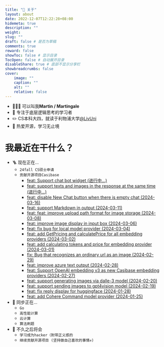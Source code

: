 ```yaml
---
title: "💭 关于"
layout: about
date: 2022-12-07T12:22:28+08:00
hidemeta: true
description: ""
weight:
slug: ""
draft: false # 是否为草稿
comments: true
reward: false
showToc: false # 显示目录
TocOpen: false # 自动展开目录
disableShare: true # 底部不显示分享栏
showbreadcrumbs: false
cover:
    image: ""
    caption: ""
    alt: ""
    relative: false
---
```


- 🧑🏻‍💻 可以叫我**Martin / Martingale**
- 🌊 专注于底层逻辑思考的学习者
- ✏️ CS本科大四，就读于利物浦大学[@LivUni](https://twitter.com/LivUni)
- 💭 热爱开源，学习无止境

# 我最近在干什么？
- 🪜 现在正在...
    - ```24fall CS硕士申请```
    - ```贡献开源项目Casibase ``` 
        - [feat: Support chat bot widget (进行中...)](https://github.com/casibase/casibase/pull/724)
        - [feat: support texts and images in the response at the same time (进行中...)](https://github.com/casibase/casibase/pull/718)
        - [feat: disable New Chat button when there is empty chat (2024-03-16)](https://github.com/casibase/casibase/pull/773)
        - [feat: support Markdown in output (2024-03-11)](https://github.com/casibase/casibase/pull/770)
        - [feat: feat: improve upload path format for image storage (2024-03-08)](https://github.com/casibase/casibase/pull/758)
        - [feat: improve image display in input box (2024-03-06)](https://github.com/casibase/casibase/pull/754)
        - [feat: fix bug for local model provider (2024-03-04)](https://github.com/casibase/casibase/pull/750)
        - [feat: add GetPricing and calculatePrice for all embedding providers (2024-03-02)](https://github.com/casibase/casibase/pull/737)
        - [feat: add calculating tokens and price for embedding provider (2024-03-01)](https://github.com/casibase/casibase/pull/735)
        - [fix: Bug that recognizes an ordinary url as an image (2024-02-29)](https://github.com/casibase/casibase/pull/730)
        - [feat: improve azure text output (2024-02-28)](https://github.com/casibase/casibase/pull/729)
        - [feat: Support OpenAI embedding v3 as new Casibase embedding providers (2024-02-27)](https://github.com/casibase/casibase/pull/727)
        - [feat: support generating images via dalle-3 model (2024-02-20)](https://github.com/casibase/casibase/pull/717)
        - [feat: support sending images to gpt4vision model (2024-02-19)](https://github.com/casibase/casibase/pull/716)
        - [feat: fix reply display for huggingface (2024-01-28)](https://github.com/casibase/casibase/pull/705)
        - [feat: add Cohere Command model provider (2024-01-25)](https://github.com/casibase/casibase/pull/703)
- 🌟 同步正在...
    - ```Go```
    - ```高性能计算```
    - ```云计算```
    - ```算法刷题```
- 🤔 不久之后将会
    - ```学习成为hacker（附带正义感的```
    - ```继续贡献开源项目 (坚持做自己喜欢的事情✊)```

